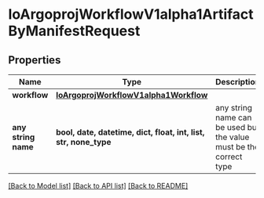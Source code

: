 # IoArgoprojWorkflowV1alpha1ArtifactByManifestRequest


## Properties
Name | Type | Description | Notes
------------ | ------------- | ------------- | -------------
**workflow** | [**IoArgoprojWorkflowV1alpha1Workflow**](IoArgoprojWorkflowV1alpha1Workflow.md) |  | 
**any string name** | **bool, date, datetime, dict, float, int, list, str, none_type** | any string name can be used but the value must be the correct type | [optional]

[[Back to Model list]](../README.md#documentation-for-models) [[Back to API list]](../README.md#documentation-for-api-endpoints) [[Back to README]](../README.md)


